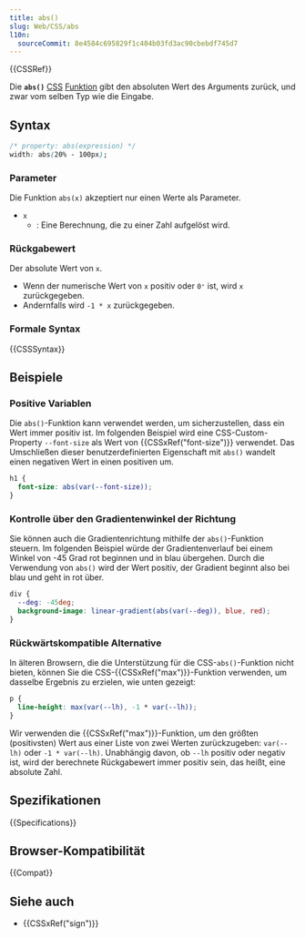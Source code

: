 ```yaml
---
title: abs()
slug: Web/CSS/abs
l10n:
  sourceCommit: 8e4584c695829f1c404b03fd3ac90cbebdf745d7
---
```


{{CSSRef}}

Die **`abs()`** [CSS](/de/docs/Web/CSS) [Funktion](/de/docs/Web/CSS/CSS_Functions) gibt den absoluten Wert des Arguments zurück, und zwar vom selben Typ wie die Eingabe.

## Syntax

```css
/* property: abs(expression) */
width: abs(20% - 100px);
```

### Parameter

Die Funktion `abs(x)` akzeptiert nur einen Werte als Parameter.

- `x`
  - : Eine Berechnung, die zu einer Zahl aufgelöst wird.

### Rückgabewert

Der absolute Wert von `x`.

- Wenn der numerische Wert von `x` positiv oder `0⁺` ist, wird `x` zurückgegeben.
- Andernfalls wird `-1 * x` zurückgegeben.

### Formale Syntax

{{CSSSyntax}}

## Beispiele

### Positive Variablen

Die `abs()`-Funktion kann verwendet werden, um sicherzustellen, dass ein Wert immer positiv ist. Im folgenden Beispiel wird eine CSS-Custom-Property `--font-size` als Wert von {{CSSxRef("font-size")}} verwendet. Das Umschließen dieser benutzerdefinierten Eigenschaft mit `abs()` wandelt einen negativen Wert in einen positiven um.

```css
h1 {
  font-size: abs(var(--font-size));
}
```

### Kontrolle über den Gradientenwinkel der Richtung

Sie können auch die Gradientenrichtung mithilfe der `abs()`-Funktion steuern. Im folgenden Beispiel würde der Gradientenverlauf bei einem Winkel von -45 Grad rot beginnen und in blau übergehen. Durch die Verwendung von `abs()` wird der Wert positiv, der Gradient beginnt also bei blau und geht in rot über.

```css
div {
  --deg: -45deg;
  background-image: linear-gradient(abs(var(--deg)), blue, red);
}
```

### Rückwärtskompatible Alternative

In älteren Browsern, die die Unterstützung für die CSS-`abs()`-Funktion nicht bieten, können Sie die CSS-{{CSSxRef("max")}}-Funktion verwenden, um dasselbe Ergebnis zu erzielen, wie unten gezeigt:

```css
p {
  line-height: max(var(--lh), -1 * var(--lh));
}
```

Wir verwenden die {{CSSxRef("max")}}-Funktion, um den größten (positivsten) Wert aus einer Liste von zwei Werten zurückzugeben: `var(--lh)` oder `-1 * var(--lh)`. Unabhängig davon, ob `--lh` positiv oder negativ ist, wird der berechnete Rückgabewert immer positiv sein, das heißt, eine absolute Zahl.

## Spezifikationen

{{Specifications}}

## Browser-Kompatibilität

{{Compat}}

## Siehe auch

- {{CSSxRef("sign")}}

